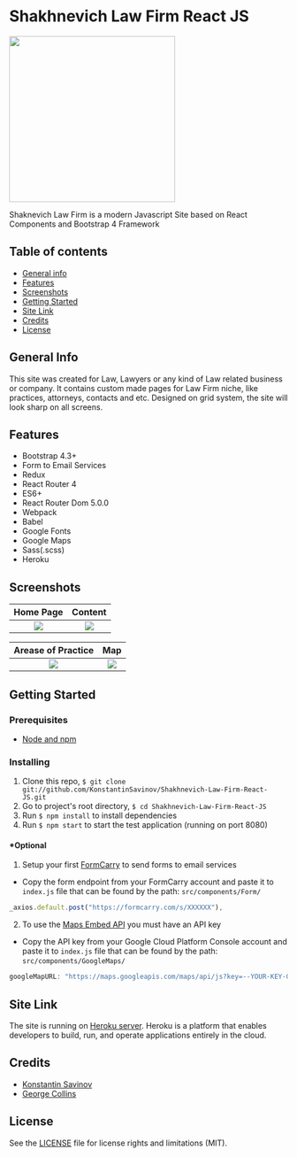 # Shakhnevich Law Firm React JS

<img src="https://i.ibb.co/QYDmM6T/logo.jpg" width="300" height="300">

Shaknevich Law Firm is a modern Javascript Site based on React Components and Bootstrap 4 Framework

## Table of contents
* [General info](#general-info)
* [Features](#features)
* [Screenshots](#screenshots)
* [Getting Started](#getting-started)
* [Site Link](#site-link)
* [Credits](#credits)
* [License](#license)

## General Info

This site was created for Law, Lawyers or any kind of Law related business or company. It contains custom made pages for Law Firm niche, like practices, attorneys, contacts and etc. Designed on grid system, the site will look sharp on all screens.

## Features

* Bootstrap 4.3+
* Form to Email Services
* Redux
* React Router 4
* ES6+
* React Router Dom 5.0.0
* Webpack
* Babel
* Google Fonts
* Google Maps
* Sass(.scss)
* Heroku

## Screenshots
|Home Page|Content|
|:--:|:--:|
|![](https://i.ibb.co/dQz7djS/Screen-Shot-2019-09-10-at-5-04-25-PM.png)|![](https://i.ibb.co/6Zksv68/Screen-Shot-2019-09-10-at-5-05-23-PM.png)|

|Arease of Practice|Map|
|:--:|:--:|
|![](https://i.ibb.co/L5h3D4M/Screen-Shot-2019-09-10-at-5-05-39-PM.png)|![](https://i.ibb.co/0YTwkWd/Screen-Shot-2019-09-10-at-5-06-02-PM.png)|


## Getting Started

### Prerequisites

* [Node and npm](https://www.npmjs.com/get-npm)

### Installing

1. Clone this repo, `$ git clone git://github.com/KonstantinSavinov/Shakhnevich-Law-Firm-React-JS.git `
2. Go to project's root directory, `$ cd Shakhnevich-Law-Firm-React-JS`
3. Run `$ npm install` to install dependencies
4. Run `$ npm start` to start the test application (running on port 8080)
    
#### *Optional 
1. Setup your first [FormCarry](https://formcarry.com/documentation/getting-started) to send forms to email services
* Copy the form endpoint from your FormCarry account and paste it to `index.js` file that can be found by the path: `src/components/Form/`

```javascript
_axios.default.post("https://formcarry.com/s/XXXXXX"),
```
2. To use the [Maps Embed API](https://developers.google.com/maps/documentation/embed/get-api-key) you must have an API key
* Copy the API key from your Google Cloud Platform Console account and paste it to `index.js` file that can be found by the path: `src/components/GoogleMaps/`

```javascript
googleMapURL: "https://maps.googleapis.com/maps/api/js?key=--YOUR-KEY-GOES-HERE--&libraries=geometry,drawing,places",
```
## Site Link
The site is running on [Heroku server](https://shakhnevichlaw.herokuapp.com/). Heroku is a platform that enables developers to build, run, and operate applications entirely in the cloud.

## Credits
* [Konstantin Savinov](https://github.com/KonstantinSavinov)
* [George Collins](https://github.com/GCollins994)

## License

See the [LICENSE](LICENSE.md) file for license rights and limitations (MIT).
